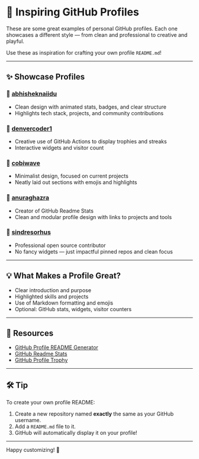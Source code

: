 # 🌟 Inspiring GitHub Profiles

These are some great examples of personal GitHub profiles. Each one showcases a different style — from clean and professional to creative and playful.

Use these as inspiration for crafting your own profile `README.md`!

---

## ✨ Showcase Profiles

### 🔹 [abhisheknaiidu](https://github.com/abhisheknaiidu)
- Clean design with animated stats, badges, and clear structure
- Highlights tech stack, projects, and community contributions

### 🔹 [denvercoder1](https://github.com/DenverCoder1)
- Creative use of GitHub Actions to display trophies and streaks
- Interactive widgets and visitor count

### 🔹 [cobiwave](https://github.com/cobiwave)
- Minimalist design, focused on current projects
- Neatly laid out sections with emojis and highlights

### 🔹 [anuraghazra](https://github.com/anuraghazra)
- Creator of GitHub Readme Stats
- Clean and modular profile design with links to projects and tools

### 🔹 [sindresorhus](https://github.com/sindresorhus)
- Professional open source contributor
- No fancy widgets — just impactful pinned repos and clean focus

---

## 💡 What Makes a Profile Great?

- Clear introduction and purpose
- Highlighted skills and projects
- Use of Markdown formatting and emojis
- Optional: GitHub stats, widgets, visitor counters

---

## 🔧 Resources

- [GitHub Profile README Generator](https://rahuldkjain.github.io/gh-profile-readme-generator/)
- [GitHub Readme Stats](https://github.com/anuraghazra/github-readme-stats)
- [GitHub Profile Trophy](https://github.com/ryo-ma/github-profile-trophy)

---

## 🛠 Tip

To create your own profile README:
1. Create a new repository named **exactly** the same as your GitHub username.
2. Add a `README.md` file to it.
3. GitHub will automatically display it on your profile!

---

Happy customizing! 🚀
